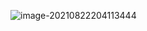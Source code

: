 

![image-20210822204113444](../../../../AppData/Roaming/Typora/typora-user-images/image-20210822204113444.png)

